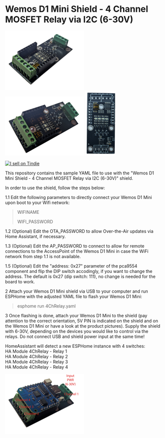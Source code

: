# Wemos D1 Mini Shield - 4 Channel MOSFET Relay via I2C (6-30V)

<img src="images/Front.jpg" width="256"/> <img src="images/Tilted.jpg" width="256"> <img src="images/Unsoldered.jpg" width="100"> 

<a href="https://www.tindie.com/products/nilsrodday/wemos-d1-mini-shield-4-ch-mosfet-relay-6-30v/"><img src="https://d2ss6ovg47m0r5.cloudfront.net/badges/tindie-larges.png" alt="I sell on Tindie" width="200" height="104"></a>

This repository contains the sample YAML file to use with the "Wemos D1 Mini Shield - 4 Channel MOSFET Relay via I2C (6-30V)" shield. 

In order to use the shield, follow the steps below:

1.1 Edit the following parameters to directly connect your Wemos D1 Mini upon boot to your Wifi network:
>WIFINAME
>
>WIFI_PASSWORD

1.2 (Optional) Edit the OTA_PASSWORD to allow Over-the-Air updates via Home Assistant, if necessary.

1.3 (Optional) Edit the AP_PASSWORD to connect to allow for remote connections to the AccessPoint of the Wemos D1 Mini in case the WiFi network from step 1.1 is not available.

1.5 (Optional) Edit the "address: 0x27" parameter of the pca9554 component and flip the DIP switch accodingly, if you want to change the address. The default is 0x27 (dip switch: 111), no change is needed for the board to work.

2 Attach your Wemos D1 Mini shield via USB to your computer and run ESPHome with the adjusted YAML file to flash your Wemos D1 Mini:
>esphome run 4ChRelay.yaml

3 Once flashing is done, attach your Wemos D1 Mini to the shield (pay attention to the correct orientation, 5V PIN is indicated on the shield and on the Wemos D1 Mini or have a look at the product pictures). Supply the shield with 6-30V, depending on the devices you would like to control via the relays. Do not connect USB and shield power input at the same time!

HomeAssistant will detect a new ESPHome instance with 4 switches:<br/>
HA Module 4ChRelay - Relay 1<br/>
HA Module 4ChRelay - Relay 2<br/>
HA Module 4ChRelay - Relay 3<br/>
HA Module 4ChRelay - Relay 4<br/>

<img src="images/Labeled.jpg" width="256">